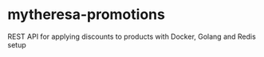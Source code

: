 # mytheresa-promotions
REST API for applying discounts to products with Docker, Golang and Redis setup
